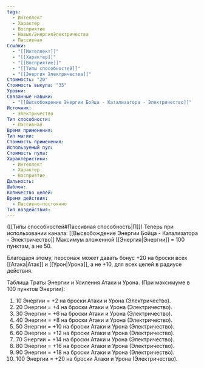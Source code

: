 ```yaml
---
tags:
  - Интеллект
  - Характер
  - Восприятие
  - Навык/ЭнергияЭлектричества
  - Пассивная
Ссылки:
  - "[[Интеллект]]"
  - "[[Характер]]"
  - "[[Восприятие]]"
  - "[[Типы способностей]]"
  - "[[Энергия Электричества]]"
Стоимость: "20"
Стоимость выкупа: "35"
Уровни: 
Связанные навыки:
  - "[[Высвобождение Энергии Бойца - Катализатора - Электричество]]"
Источник:
  - Электричество
Тип способности:
  - Пассивная
Время применения: 
Тип магии: 
Стоимость применения: 
Используемый пул: 
Стоимость пула: 
Характеристики:
  - Интеллект
  - Характер
  - Восприятие
Дальность: 
Шаблон: 
Количество целей: 
Время действия:
  - Пассивно-постоянно
Тип воздействия:
---
```

([[Типы способностей#Пассивная способность|П]]) Теперь при использовании канала: [[Высвобождение Энергии Бойца - Катализатора - Электричество]] Максимум вложенной [[Энергия|Энергии]] = 100 пунктам, а не 50.

Благодаря этому, персонаж может давать бонус +20 на броски всех [[Атака|Атак]] и [[Урон|Урона]], а не +10, для всех целей в радиусе действия. 

Таблица Траты Энергии и Усиления Атаки и Урона.
(При максимуме в 100 пунктов Энергии):

1. 10 Энергии = +2 на броски Атаки и Урона (Электричество).
2. 20 Энергии = +4 на броски Атаки и Урона (Электричество).
3. 30 Энергии = +6 на броски Атаки и Урона (Электричество).
4. 40 Энергии = +8 на броски Атаки и Урона (Электричество).
5. 50 Энергии = +10 на броски Атаки и Урона (Электричество).
6. 60 Энергии = +12 на броски Атаки и Урона (Электричество).
7. 70 Энергии = +14 на броски Атаки и Урона (Электричество).
8. 80 Энергии = +16 на броски Атаки и Урона (Электричество).
9. 90 Энергии = +18 на броски Атаки и Урона (Электричество).
10. 100 Энергии = +20 на броски Атаки и Урона (Электричество).